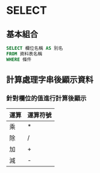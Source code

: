 # SELECT

## 基本組合

```sql
SELECT 欄位名稱 AS 別名 
FROM 資料表名稱
WHERE 條件
```

## 計算處理字串後顯示資料

### 針對欄位的值進行計算後顯示

| 運算 | 運算符號 |
| :--- | :--- |
| 乘 | \* |
| 除 | / |
| 加 | + |
| 減 | - |

